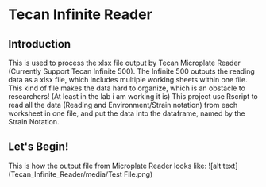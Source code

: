 # Tecan Infinite Reader
## Introduction
This is used to process the xlsx file output by Tecan Microplate Reader (Currently Support Tecan Infinite 500).
The Infinite 500 outputs the reading data as a xlsx file, which includes multiple working sheets within one file.
This kind of file makes the data hard to organize, which is an obstacle to researchers! (At least in the lab i am working it is)
This project use Rscript to read all the data (Reading and Environment/Strain notation) from each worksheet in one file, and put the data into the dataframe, named by the Strain Notation.
## Let's Begin!
This is how the output file from Microplate Reader looks like:
![alt text](Tecan_Infinite_Reader/media/Test File.png)

